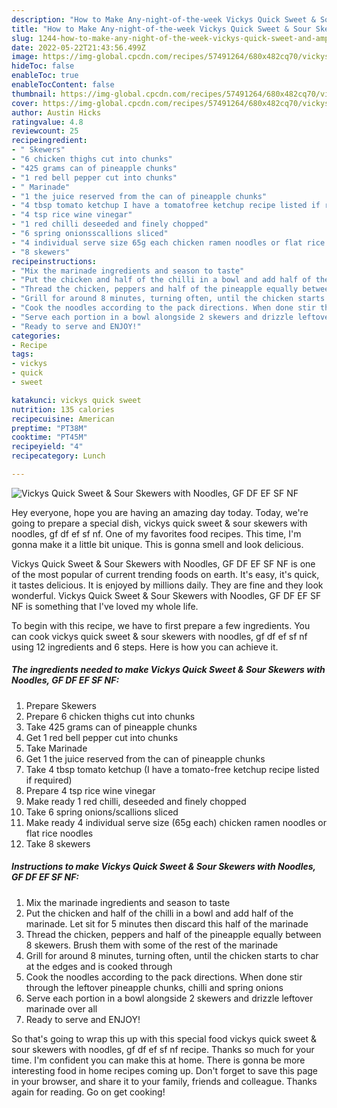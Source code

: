 ```yaml
---
description: "How to Make Any-night-of-the-week Vickys Quick Sweet & Sour Skewers with Noodles, GF DF EF SF NF"
title: "How to Make Any-night-of-the-week Vickys Quick Sweet & Sour Skewers with Noodles, GF DF EF SF NF"
slug: 1244-how-to-make-any-night-of-the-week-vickys-quick-sweet-and-amp-sour-skewers-with-noodles-gf-df-ef-sf-nf
date: 2022-05-22T21:43:56.499Z
image: https://img-global.cpcdn.com/recipes/57491264/680x482cq70/vickys-quick-sweet-sour-skewers-with-noodles-gf-df-ef-sf-nf-recipe-main-photo.jpg
hideToc: false
enableToc: true
enableTocContent: false
thumbnail: https://img-global.cpcdn.com/recipes/57491264/680x482cq70/vickys-quick-sweet-sour-skewers-with-noodles-gf-df-ef-sf-nf-recipe-main-photo.jpg
cover: https://img-global.cpcdn.com/recipes/57491264/680x482cq70/vickys-quick-sweet-sour-skewers-with-noodles-gf-df-ef-sf-nf-recipe-main-photo.jpg
author: Austin Hicks
ratingvalue: 4.8
reviewcount: 25
recipeingredient:
- " Skewers"
- "6 chicken thighs cut into chunks"
- "425 grams can of pineapple chunks"
- "1 red bell pepper cut into chunks"
- " Marinade"
- "1 the juice reserved from the can of pineapple chunks"
- "4 tbsp tomato ketchup I have a tomatofree ketchup recipe listed if required"
- "4 tsp rice wine vinegar"
- "1 red chilli deseeded and finely chopped"
- "6 spring onionsscallions sliced"
- "4 individual serve size 65g each chicken ramen noodles or flat rice noodles"
- "8 skewers"
recipeinstructions:
- "Mix the marinade ingredients and season to taste"
- "Put the chicken and half of the chilli in a bowl and add half of the marinade. Let sit for 5 minutes then discard this half of the marinade"
- "Thread the chicken, peppers and half of the pineapple equally between 8 skewers. Brush them with some of the rest of the marinade"
- "Grill for around 8 minutes, turning often, until the chicken starts to char at the edges and is cooked through"
- "Cook the noodles according to the pack directions. When done stir through the leftover pineapple chunks, chilli and spring onions"
- "Serve each portion in a bowl alongside 2 skewers and drizzle leftover marinade over all"
- "Ready to serve and ENJOY!"
categories:
- Recipe
tags:
- vickys
- quick
- sweet

katakunci: vickys quick sweet 
nutrition: 135 calories
recipecuisine: American
preptime: "PT38M"
cooktime: "PT45M"
recipeyield: "4"
recipecategory: Lunch

---
```



![Vickys Quick Sweet & Sour Skewers with Noodles, GF DF EF SF NF](https://img-global.cpcdn.com/recipes/57491264/680x482cq70/vickys-quick-sweet-sour-skewers-with-noodles-gf-df-ef-sf-nf-recipe-main-photo.jpg)

Hey everyone, hope you are having an amazing day today. Today, we're going to prepare a special dish, vickys quick sweet & sour skewers with noodles, gf df ef sf nf. One of my favorites food recipes. This time, I'm gonna make it a little bit unique. This is gonna smell and look delicious.

Vickys Quick Sweet & Sour Skewers with Noodles, GF DF EF SF NF is one of the most popular of current trending foods on earth. It's easy, it's quick, it tastes delicious. It is enjoyed by millions daily. They are fine and they look wonderful. Vickys Quick Sweet & Sour Skewers with Noodles, GF DF EF SF NF is something that I've loved my whole life.




To begin with this recipe, we have to first prepare a few ingredients. You can cook vickys quick sweet & sour skewers with noodles, gf df ef sf nf using 12 ingredients and 6 steps. Here is how you can achieve it.

<!--inarticleads1-->

##### The ingredients needed to make Vickys Quick Sweet & Sour Skewers with Noodles, GF DF EF SF NF:

1. Prepare  Skewers
1. Prepare 6 chicken thighs cut into chunks
1. Take 425 grams can of pineapple chunks
1. Get 1 red bell pepper cut into chunks
1. Take  Marinade
1. Get 1 the juice reserved from the can of pineapple chunks
1. Take 4 tbsp tomato ketchup (I have a tomato-free ketchup recipe listed if required)
1. Prepare 4 tsp rice wine vinegar
1. Make ready 1 red chilli, deseeded and finely chopped
1. Take 6 spring onions/scallions sliced
1. Make ready 4 individual serve size (65g each) chicken ramen noodles or flat rice noodles
1. Take 8 skewers




<!--inarticleads2-->

##### Instructions to make Vickys Quick Sweet & Sour Skewers with Noodles, GF DF EF SF NF:

1. Mix the marinade ingredients and season to taste
1. Put the chicken and half of the chilli in a bowl and add half of the marinade. Let sit for 5 minutes then discard this half of the marinade
1. Thread the chicken, peppers and half of the pineapple equally between 8 skewers. Brush them with some of the rest of the marinade
1. Grill for around 8 minutes, turning often, until the chicken starts to char at the edges and is cooked through
1. Cook the noodles according to the pack directions. When done stir through the leftover pineapple chunks, chilli and spring onions
1. Serve each portion in a bowl alongside 2 skewers and drizzle leftover marinade over all
1. Ready to serve and ENJOY!



So that's going to wrap this up with this special food vickys quick sweet & sour skewers with noodles, gf df ef sf nf recipe. Thanks so much for your time. I'm confident you can make this at home. There is gonna be more interesting food in home recipes coming up. Don't forget to save this page in your browser, and share it to your family, friends and colleague. Thanks again for reading. Go on get cooking!
